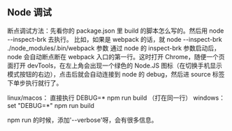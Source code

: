 ## Node 调试

断点调试方法：先看你的 package.json 里 build 的脚本怎么写的。然后用 node --inspect-brk 去执行。
比如，如果是 webpack 的话，就 node --inspect-brk ./node_modules/.bin/webpack 参数
通过 node 的 inspect-brk 参数启动后，node 会自动断点断在 webpack 入口的第一行。这时打开 Chrome，随便一个页面打开 devTools，在左上角会出现一个绿色的 Node.JS 图标（在切换手机显示模式按钮的右边），点击后就会自动连接到 node 的 debug，然后进 source 标签下单步执行就行了。



linux/macos：
直接执行 DEBUG=* npm run build （打在同一行）
windows：
set "DEBUG=*"
npm run build



npm run 的时候，添加'--verbose'呀，会有很多信息。